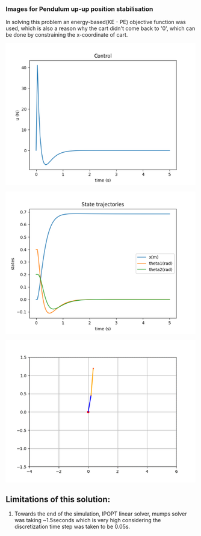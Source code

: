 ### Images for Pendulum up-up position stabilisation
In solving this problem an energy-based(KE - PE) objective function was used, which is also a reason why the cart didn't come back to '0', which can be done by constraining the x-coordinate of cart.

![alt](https://github.com/DishankJ/Double-Inverted-Pendulum-Swingup-MPC/blob/main/media/dip_up_control_trajectory.png?raw=true)

![alt](https://github.com/DishankJ/Double-Inverted-Pendulum-Swingup-MPC/blob/main/media/dip_up_state_trajectories.png?raw=true)

![alt](https://github.com/DishankJ/Double-Inverted-Pendulum-Swingup-MPC/blob/main/media/double_inv_pendulum_up_mpc.gif?raw=true)

## Limitations of this solution:
1. Towards the end of the simulation, IPOPT linear solver, mumps solver was taking ~1.5seconds which is very high considering the discretization time step was taken to be 0.05s.
